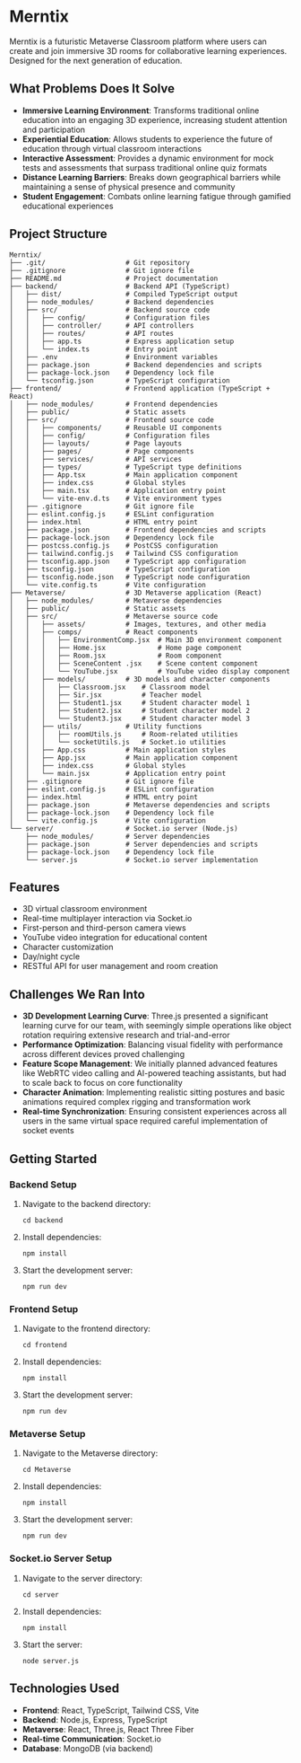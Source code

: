 # Merntix
Merntix is a futuristic Metaverse Classroom platform where users can create and join immersive 3D rooms for collaborative learning experiences. Designed for the next generation of education.

## What Problems Does It Solve

- **Immersive Learning Environment**: Transforms traditional online education into an engaging 3D experience, increasing student attention and participation
- **Experiential Education**: Allows students to experience the future of education through virtual classroom interactions
- **Interactive Assessment**: Provides a dynamic environment for mock tests and assessments that surpass traditional online quiz formats
- **Distance Learning Barriers**: Breaks down geographical barriers while maintaining a sense of physical presence and community
- **Student Engagement**: Combats online learning fatigue through gamified educational experiences

## Project Structure

```
Merntix/
├── .git/                    # Git repository
├── .gitignore               # Git ignore file
├── README.md                # Project documentation
├── backend/                 # Backend API (TypeScript)
│   ├── dist/                # Compiled TypeScript output
│   ├── node_modules/        # Backend dependencies
│   ├── src/                 # Backend source code
│   │   ├── config/          # Configuration files
│   │   ├── controller/      # API controllers
│   │   ├── routes/          # API routes
│   │   ├── app.ts           # Express application setup
│   │   └── index.ts         # Entry point
│   ├── .env                 # Environment variables
│   ├── package.json         # Backend dependencies and scripts
│   ├── package-lock.json    # Dependency lock file
│   └── tsconfig.json        # TypeScript configuration
├── frontend/                # Frontend application (TypeScript + React)
│   ├── node_modules/        # Frontend dependencies
│   ├── public/              # Static assets
│   ├── src/                 # Frontend source code
│   │   ├── components/      # Reusable UI components
│   │   ├── config/          # Configuration files
│   │   ├── layouts/         # Page layouts
│   │   ├── pages/           # Page components
│   │   ├── services/        # API services
│   │   ├── types/           # TypeScript type definitions
│   │   ├── App.tsx          # Main application component
│   │   ├── index.css        # Global styles
│   │   ├── main.tsx         # Application entry point
│   │   └── vite-env.d.ts    # Vite environment types
│   ├── .gitignore           # Git ignore file
│   ├── eslint.config.js     # ESLint configuration
│   ├── index.html           # HTML entry point
│   ├── package.json         # Frontend dependencies and scripts
│   ├── package-lock.json    # Dependency lock file
│   ├── postcss.config.js    # PostCSS configuration
│   ├── tailwind.config.js   # Tailwind CSS configuration
│   ├── tsconfig.app.json    # TypeScript app configuration
│   ├── tsconfig.json        # TypeScript configuration
│   ├── tsconfig.node.json   # TypeScript node configuration
│   └── vite.config.ts       # Vite configuration
├── Metaverse/               # 3D Metaverse application (React)
│   ├── node_modules/        # Metaverse dependencies
│   ├── public/              # Static assets
│   ├── src/                 # Metaverse source code
│   │   ├── assets/          # Images, textures, and other media
│   │   ├── comps/           # React components
│   │   │   ├── EnvironmentComp.jsx  # Main 3D environment component
│   │   │   ├── Home.jsx             # Home page component
│   │   │   ├── Room.jsx             # Room component
│   │   │   ├── SceneContent .jsx    # Scene content component
│   │   │   └── YouTube.jsx          # YouTube video display component
│   │   ├── models/          # 3D models and character components
│   │   │   ├── Classroom.jsx    # Classroom model
│   │   │   ├── Sir.jsx          # Teacher model
│   │   │   ├── Student1.jsx     # Student character model 1
│   │   │   ├── Student2.jsx     # Student character model 2
│   │   │   └── Student3.jsx     # Student character model 3
│   │   ├── utils/           # Utility functions
│   │   │   ├── roomUtils.js     # Room-related utilities
│   │   │   └── socketUtils.js   # Socket.io utilities
│   │   ├── App.css          # Main application styles
│   │   ├── App.jsx          # Main application component
│   │   ├── index.css        # Global styles
│   │   └── main.jsx         # Application entry point
│   ├── .gitignore           # Git ignore file
│   ├── eslint.config.js     # ESLint configuration
│   ├── index.html           # HTML entry point
│   ├── package.json         # Metaverse dependencies and scripts
│   ├── package-lock.json    # Dependency lock file
│   └── vite.config.js       # Vite configuration
└── server/                  # Socket.io server (Node.js)
    ├── node_modules/        # Server dependencies
    ├── package.json         # Server dependencies and scripts
    ├── package-lock.json    # Dependency lock file
    └── server.js            # Socket.io server implementation
```

## Features

- 3D virtual classroom environment
- Real-time multiplayer interaction via Socket.io
- First-person and third-person camera views
- YouTube video integration for educational content
- Character customization
- Day/night cycle
- RESTful API for user management and room creation

## Challenges We Ran Into

- **3D Development Learning Curve**: Three.js presented a significant learning curve for our team, with seemingly simple operations like object rotation requiring extensive research and trial-and-error
- **Performance Optimization**: Balancing visual fidelity with performance across different devices proved challenging
- **Feature Scope Management**: We initially planned advanced features like WebRTC video calling and AI-powered teaching assistants, but had to scale back to focus on core functionality
- **Character Animation**: Implementing realistic sitting postures and basic animations required complex rigging and transformation work
- **Real-time Synchronization**: Ensuring consistent experiences across all users in the same virtual space required careful implementation of socket events

## Getting Started

### Backend Setup
1. Navigate to the backend directory:
   ```
   cd backend
   ```
2. Install dependencies:
   ```
   npm install
   ```
3. Start the development server:
   ```
   npm run dev
   ```

### Frontend Setup
1. Navigate to the frontend directory:
   ```
   cd frontend
   ```
2. Install dependencies:
   ```
   npm install
   ```
3. Start the development server:
   ```
   npm run dev
   ```

### Metaverse Setup
1. Navigate to the Metaverse directory:
   ```
   cd Metaverse
   ```
2. Install dependencies:
   ```
   npm install
   ```
3. Start the development server:
   ```
   npm run dev
   ```

### Socket.io Server Setup
1. Navigate to the server directory:
   ```
   cd server
   ```
2. Install dependencies:
   ```
   npm install
   ```
3. Start the server:
   ```
   node server.js
   ```

## Technologies Used

- **Frontend**: React, TypeScript, Tailwind CSS, Vite
- **Backend**: Node.js, Express, TypeScript
- **Metaverse**: React, Three.js, React Three Fiber
- **Real-time Communication**: Socket.io
- **Database**: MongoDB (via backend)
